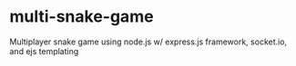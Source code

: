 # multi-snake-game
Multiplayer snake game using node.js w/ express.js framework, socket.io, and ejs templating
